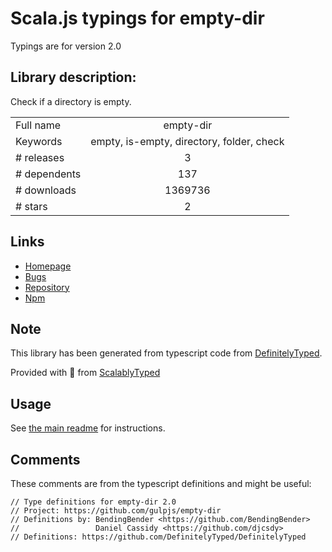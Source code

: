 
# Scala.js typings for empty-dir

Typings are for version 2.0

## Library description:
Check if a directory is empty.

|                    |                 |
| ------------------ | :-------------: |
| Full name          | empty-dir |
| Keywords           | empty, is-empty, directory, folder, check |
| # releases         | 3 |
| # dependents       | 137 |
| # downloads        | 1369736 |
| # stars            | 2 |

## Links
- [Homepage](https://github.com/gulpjs/empty-dir#readme)
- [Bugs](https://github.com/gulpjs/empty-dir/issues)
- [Repository](https://github.com/gulpjs/empty-dir)
- [Npm](https://www.npmjs.com/package/empty-dir)
    


## Note
This library has been generated from typescript code from [DefinitelyTyped](https://definitelytyped.org).

Provided with :purple_heart: from [ScalablyTyped](https://github.com/oyvindberg/ScalablyTyped)

## Usage
See [the main readme](../../readme.md) for instructions.

## Comments

These comments are from the typescript definitions and might be useful:
```
// Type definitions for empty-dir 2.0
// Project: https://github.com/gulpjs/empty-dir
// Definitions by: BendingBender <https://github.com/BendingBender>
//                 Daniel Cassidy <https://github.com/djcsdy>
// Definitions: https://github.com/DefinitelyTyped/DefinitelyTyped

```


